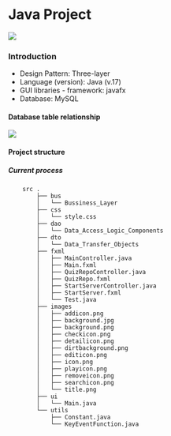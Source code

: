# Java Project
![](https://raw.githubusercontent.com/nguyenletientrien/MineQuizzServer/main/.github/screenshot.png)

### Introduction
- Design Pattern: Three-layer
- Language (version): Java (v.17)
- GUI libraries - framework: javafx
- Database: MySQL

#### Database table relationship
![](https://raw.githubusercontent.com/nguyenletientrien/MineQuizzServer/main/.github/MineQuizzERD.png)

#### Project structure
##### Current process
```
    src .
        ├── bus
        │   └── Bussiness_Layer
        ├── css
        │   └── style.css
        ├── dao
        │   └── Data_Access_Logic_Components
        ├── dto
        │   └── Data_Transfer_Objects
        ├── fxml
        │   ├── MainController.java
        │   ├── Main.fxml
        │   ├── QuizRepoController.java
        │   ├── QuizRepo.fxml
        │   ├── StartServerController.java
        │   ├── StartServer.fxml
        │   └── Test.java
        ├── images
        │   ├── addicon.png
        │   ├── background.jpg
        │   ├── background.png
        │   ├── checkicon.png
        │   ├── detailicon.png
        │   ├── dirtbackground.png
        │   ├── editicon.png
        │   ├── icon.png
        │   ├── playicon.png
        │   ├── removeicon.png
        │   ├── searchicon.png
        │   └── title.png
        ├── ui
        │   └── Main.java
        └── utils
            ├── Constant.java
            └── KeyEventFunction.java
```
